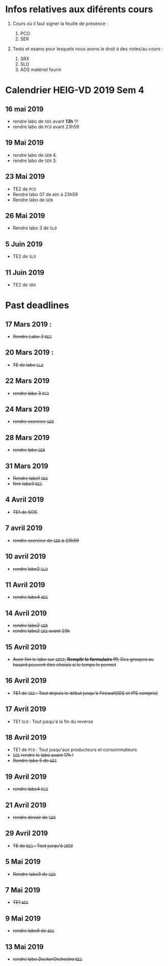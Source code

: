 # Infos relatives aux diférents cours

1. Cours où il faut signer la feuille de présence :
    1. PCO
    2. SER

2. Tests et exams pour lesquels nous avons le droit à des notes/au cours : 
    1. SRX
    2. SLO
    3. ADS matériel fourni

    
# Calendrier HEIG-VD 2019 Sem 4

## 16 mai 2019

- rendre labo de `SOS` avant **13h** !!!
- rendre labo de `PCO` avant 23h59

## 19 Mai 2019

- rendre labo de `GEN` 4.
- rendre labo de `SER` 3.

## 23 Mai 2019

- TE2 de `PCO`
- Rendre labo 07 de `ADS` à 23h59
- Rendre labo de `GEN`

## 26 Mai 2019

- Rendre labo 3 de `SLO`

## 5 Juin 2019

- TE2 de `SLO`


## 11 Juin 2019

- TE2 de `SRX`


# Past deadlines

## 17 Mars 2019 :

- ~~Rendre Labo 2 `RES`~~

## 20 Mars 2019 :

- ~~TE de labo `SLO`~~

## 22 Mars 2019 

- ~~rendre labo 3 `PCO`~~

## 24 Mars 2019 

- ~~rendre exercice `SER`~~

## 28 Mars 2019

- ~~rendre labo `GEN`~~

## 31 Mars 2019

- ~~Rendre labo1 `SRX`~~
- ~~finir labo3 `RES`~~

## 4 Avril 2019

- ~~TE1 de SOS~~ 

## 7 avril 2019

- ~~rendre exercice de `SER` à 23h59~~

## 10 avril 2019

- ~~rendre labo2 `SLO`~~ 

## 11 Avril 2019

- ~~rendre labo4 `ADS`~~

## 14 Avril 2019

- ~~rendre labo2 `SER`~~
- ~~rendre labo2 `SRX` avant 23h~~

## 15 Avril 2019 

- ~~Avoir fini le labo sur `SMTP`; **Remplir le formulaire !!!**; Des groupes au hasard peuvent être choisis si le temps le permet~~

## 16 Avril 2019

- ~~TE1 de `SRX` : Tout depuis le début jusqu'à Firewall(IDS et IPS compris)~~

## 17 Avril 2019

- TE1 `SLO` : Tout jusqu'à la fin du reverse

## 18 Avril 2019

- TE1 de `PCO` : Tout jusqu'aux producteurs et consommateurs
- ~~`SOS` rendre le labo avant 17h !~~ 
- ~~Rendre labo 5 de `ADS`~~

## 19 Avril 2019

- ~~rendre labo4 `PCO`~~

## 21 Avril 2019

- ~~rendre devoir de `SER`~~

## 29 Avril 2019

- ~~TE de `RES` : Tout jusqu'â `SMTP`~~

## 5 Mai 2019

- ~~Rendre labo3 de `GEN`~~

## 7 Mai 2019

- ~~TE1 `ADS`~~

## 9 Mai 2019

- ~~rendre labo6 de `ADS`~~

## 13 Mai 2019

- ~~rendre labo *DockerOrchestra* `RES`~~



